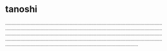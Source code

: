 # tanoshi

.........................................................................................................................................................................................................................................................................................................................................................................................................................................................................................................................................................................................................................